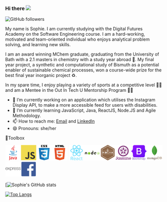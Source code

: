 ### Hi there <img src="https://raw.githubusercontent.com/nixin72/nixin72/master/wave.gif" width="30px">

<img alt="GitHub followers" src="https://img.shields.io/github/followers/sophiebeard?style=social">

My name is Sophie. I am currently studying with the Digital Futures Academy on the Software Engineering course. I am a hard-working, motivated and team-oriented individual who enjoys analytical problem solving, and learning new skills. 

I am an award winning MChem graduate, graduating from the University of Bath with a 2.1 masters in chemistry with a study year abroad :lab_coat:. My final year project, a synthetic and computational study of Bismuth as a potential enabler of sustainable chemical processes, won a course-wide prize for the best final year inorganic project :recycle:. 

In my spare time, I enjoy playing a variety of sports at a competitive level :woman_playing_handball: and am a Mentee in the Out In Tech U Mentorship Program :rainbow_flag:

- 🔭 I’m currently working on an application which utilises the Instagram Display API, to make a more accessible feed for users with disabilities. 
- 🌱 I’m currently learning JavaScript, Java, ReactJS, Node.JS and Agile Methodology. 
- 📫 How to reach me: [Email](beardsophie@outlook.com) and [LinkedIn](https://www.linkedin.com/in/sophie-beard-9a9842222/)
- 😄 Pronouns: she/her

🧰Toolbox

<img src="https://github.com/devicons/devicon/blob/master/icons/java/java-original-wordmark.svg" width="50" height="50"><img src="https://github.com/devicons/devicon/blob/master/icons/javascript/javascript-original.svg" width="50" height="50"><img src="https://github.com/devicons/devicon/blob/master/icons/css3/css3-original-wordmark.svg" width="50" height="50"><img src="https://github.com/devicons/devicon/blob/master/icons/html5/html5-original-wordmark.svg" width="50" height="50">
<img src="https://github.com/devicons/devicon/blob/master/icons/react/react-original-wordmark.svg" width="50" height="50"><img src="https://github.com/devicons/devicon/blob/master/icons/nodejs/nodejs-original-wordmark.svg" width="50" height="50"><img src="https://github.com/devicons/devicon/blob/master/icons/mocha/mocha-plain.svg" width="50" height="50"><img src="https://github.com/devicons/devicon/blob/master/icons/jasmine/jasmine-plain-wordmark.svg" width="50" height="50"><img src="https://github.com/devicons/devicon/blob/master/icons/bootstrap/bootstrap-original-wordmark.svg" alt="Bootstrap" width="50" height="50"><img src="https://github.com/devicons/devicon/blob/master/icons/mongodb/mongodb-original-wordmark.svg" width="50" height="50"><img src="https://github.com/devicons/devicon/blob/master/icons/express/express-original-wordmark.svg" alt="express" width="50" height="50"><img src="https://github.com/devicons/devicon/blob/master/icons/facebook/facebook-original.svg" alt="Facebook" width="50" height="50">


[![Sophie's GitHub stats](https://github-readme-stats.vercel.app/api?username=sophiebeard&count_private=true&show_icons=true&theme=react)

[![Top Langs](https://github-readme-stats.vercel.app/api/top-langs/?username=sophiebeard&layout=compact&langs_count=8)](https://github.com/sophiebeard/github-readme-stats)
